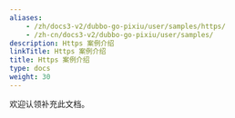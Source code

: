 ```yaml
---
aliases:
    - /zh/docs3-v2/dubbo-go-pixiu/user/samples/https/
    - /zh-cn/docs3-v2/dubbo-go-pixiu/user/samples/
description: Https 案例介绍
linkTitle: Https 案例介绍
title: Https 案例介绍
type: docs
weight: 30
---
```






欢迎认领补充此文档。